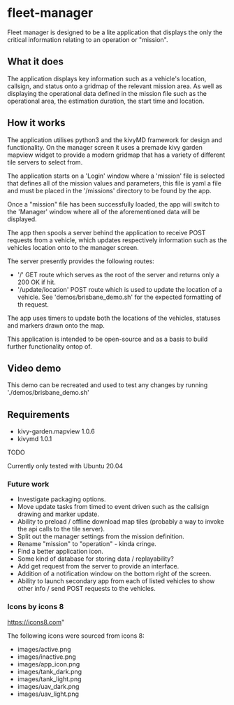 # fleet-manager
Fleet manager is designed to be a lite application that displays the only the critical information relating to an operation or "mission".

## What it does
The application displays key information such as a vehicle's location, callsign, and status onto a gridmap of the relevant mission area. 
As well as displaying the operational data defined in the mission file such as the operational area, the estimation duration, the start time and location.


## How it works
The application utilises python3 and the kivyMD framework for design and functionality. On the manager screen it uses a premade kivy garden mapview widget 
to provide a modern gridmap that has a variety of different tile servers to select from. 

The application starts on a 'Login' window where a 'mission' file is selected that defines all of the mission values and parameters, this file is yaml a file 
and must be placed in the '/missions' directory to be found by the app.

Once a "mission" file has been successfully loaded, the app will switch to the 'Manager' window where all of the aforementioned data will be displayed. 

The app then spools a server behind the application to receive POST requests from a vehicle, which updates respectively information such as the vehicles location onto to the manager screen. 

The server presently provides the following routes: 
 - '/' GET route which serves as the root of the server and returns only a 200 OK if hit. 
 - '/update/location' POST route which is used to update the location of a vehicle. See 'demos/brisbane_demo.sh' for the expected formatting of th request. 

The app uses timers to update both the locations of the vehicles, statuses and markers drawn onto the map.

This application is intended to be open-source and as a basis to build further functionality ontop of. 

## Video demo
This demo can be recreated and used to test any changes by running './demos/brisbane_demo.sh'

## Requirements
- kivy-garden.mapview              1.0.6
- kivymd                           1.0.1

TODO

Currently only tested with Ubuntu 20.04

### Future work
- Investigate packaging options.
- Move update tasks from timed to event driven such as the callsign drawing and marker update. 
- Ability to preload / offline download map tiles (probably a way to invoke the api calls to the tile server).
- Split out the manager settings from the mission definition. 
- Rename "mission" to "operation" - kinda cringe. 
- Find a better application icon.
- Some kind of database for storing data / replayability?
- Add get request from the server to provide an interface. 
- Addition of a notification window on the bottom right of the screen.
- Ability to launch secondary app from each of listed vehicles to show other info / send POST requests to the vehicles.

### Icons by icons 8
https://icons8.com"

The following icons were sourced from icons 8: 
- images/active.png
- images/inactive.png
- images/app_icon.png
- images/tank_dark.png
- images/tank_light.png
- images/uav_dark.png
- images/uav_light.png

